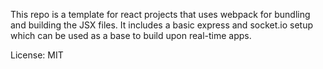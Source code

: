 This repo is a template for react projects that uses webpack for bundling and building the JSX files. It includes a basic express and socket.io setup which can be used as a base to build upon real-time apps.

License: MIT